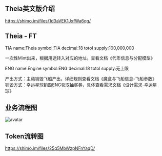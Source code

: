 ## Theia英文版介绍
https://shimo.im/files/1d3aVEK1JxfWa6qg/

## Theia - FT
TIA
name:Theia
symbol:TIA
decimal:18
totol supply:100,000,000

一次性Mint出来，根据用途转入对应的地址。查看文档《代币信息与分配模型》

ENG
name:Engine 
symbol:ENG
decimal:18
totol supply:无上限

产出方式：主动销毁飞船产出，详细规则查看文档《魔盒与飞船信息-飞船参数》
销毁方式：幸运星球销毁ENG获取抽奖券，具体查看需求文档《设计需求-幸运星球》

## 业务流程图
![avatar](https://shimo.im/files/NJkbE78BMlSEMpqR/)

## Token流转图
https://shimo.im/files/25q5MbWzpNFnYaqD/
